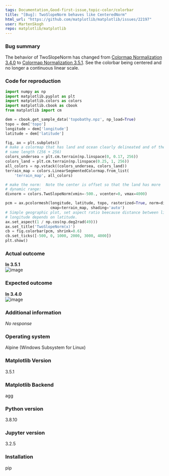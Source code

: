 ```yaml
---
tags: Documentation,Good-first-issue,topic-color/colorbar
title: "[Bug]: TwoSlopeNorm behaves like CenteredNorm"
html_url: "https://github.com/matplotlib/matplotlib/issues/22197"
user: MartenSkogh
repo: matplotlib/matplotlib
---
```


### Bug summary

The behavior of TwoSlopeNorm has changed from [Colormap Normalization 3.4.0]( https://matplotlib.org/3.4.0/tutorials/colors/colormapnorms.html#twoslopenorm-different-mapping-on-either-side-of-a-center) to [Colormap Normalization 3.5.1]( https://matplotlib.org/stable/tutorials/colors/colormapnorms.html#twoslopenorm-different-mapping-on-either-side-of-a-center). See the colorbar being centered and no longer a continuous linear scale.


### Code for reproduction

```python
import numpy as np
import matplotlib.pyplot as plt
import matplotlib.colors as colors
import matplotlib.cbook as cbook
from matplotlib import cm

dem = cbook.get_sample_data('topobathy.npz', np_load=True)
topo = dem['topo']
longitude = dem['longitude']
latitude = dem['latitude']

fig, ax = plt.subplots()
# make a colormap that has land and ocean clearly delineated and of the
# same length (256 + 256)
colors_undersea = plt.cm.terrain(np.linspace(0, 0.17, 256))
colors_land = plt.cm.terrain(np.linspace(0.25, 1, 256))
all_colors = np.vstack((colors_undersea, colors_land))
terrain_map = colors.LinearSegmentedColormap.from_list(
    'terrain_map', all_colors)

# make the norm:  Note the center is offset so that the land has more
# dynamic range:
divnorm = colors.TwoSlopeNorm(vmin=-500., vcenter=0, vmax=4000)

pcm = ax.pcolormesh(longitude, latitude, topo, rasterized=True, norm=divnorm,
                    cmap=terrain_map, shading='auto')
# Simple geographic plot, set aspect ratio beecause distance between lines of
# longitude depends on latitude.
ax.set_aspect(1 / np.cos(np.deg2rad(49)))
ax.set_title('TwoSlopeNorm(x)')
cb = fig.colorbar(pcm, shrink=0.6)
cb.set_ticks([-500, 0, 1000, 2000, 3000, 4000])
plt.show()
```


### Actual outcome

**In 3.5.1**  
![image](https://user-images.githubusercontent.com/7512099/148927510-d4109e88-e055-40a7-8a0d-be3c0d63d9f8.png)


### Expected outcome


**In 3.4.0**  
![image](https://user-images.githubusercontent.com/7512099/148927566-1ca4ba09-ecc2-4f60-8dcd-6a94b9224e89.png)


### Additional information

_No response_

### Operating system

Alpine (Windows Subsystem for Linux)

### Matplotlib Version

3.5.1

### Matplotlib Backend

agg

### Python version

3.8.10

### Jupyter version

3.2.5

### Installation

pip